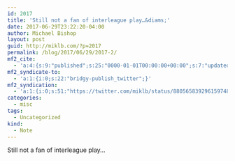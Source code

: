 ```yaml
---
id: 2017
title: 'Still not a fan of interleague play…&diams;'
date: 2017-06-29T23:22:20-04:00
author: Michael Bishop
layout: post
guid: http://miklb.com/?p=2017
permalink: /blog/2017/06/29/2017-2/
mf2_cite:
  - 'a:4:{s:9:"published";s:25:"0000-01-01T00:00:00+00:00";s:7:"updated";s:25:"0000-01-01T00:00:00+00:00";s:8:"category";a:1:{i:0;s:0:"";}s:6:"author";a:0:{}}'
mf2_syndicate-to:
  - 'a:1:{i:0;s:22:"bridgy-publish_twitter";}'
mf2_syndication:
  - 'a:1:{i:0;s:51:"https://twitter.com/miklb/status/880565839296159748";}'
categories:
  - misc
tags:
  - Uncategorized
kind:
  - Note
---
```

Still not a fan of interleague play…